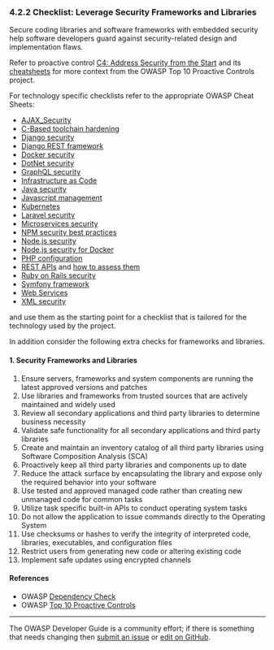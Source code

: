 ### 4.2.2 Checklist: Leverage Security Frameworks and Libraries

Secure coding libraries and software frameworks with embedded security help software developers guard against
security-related design and implementation flaws.

Refer to proactive control [C4: Address Security from the Start][control4]
and its [cheatsheets][csproactive-c2] for more context from the OWASP Top 10 Proactive Controls project.

For technology specific checklists refer to the appropriate OWASP Cheat Sheets:

* [AJAX_Security][csajax]
* [C-Based toolchain hardening][cscbased]
* [Django security][csdjango]
* [Django REST framework][csdjangorest]
* [Docker security][csdocker]
* [DotNet security][csdotnet]
* [GraphQL security][csgraphql]
* [Infrastructure as Code][csias]
* [Java security][csjava]
* [Javascript management][csjcavascript]
* [Kubernetes][cskube]
* [Laravel security][cslaravel]
* [Microservices security][csmicro]
* [NPM security best practices][csnpm]
* [Node.js security][csnode]
* [Node.js security for Docker][csnodedocker]
* [PHP configuration][csphp]
* [REST APIs][csrest] and [how to assess them][csrassess]
* [Ruby on Rails security][csruby]
* [Symfony framework][cssymfony]
* [Web Services][cswebservice]
* [XML security][csxml]

and use them as the starting point for a checklist that is tailored for the technology used by the project.

In addition consider the following extra checks for frameworks and libraries.

#### 1. Security Frameworks and Libraries

1. Ensure servers, frameworks and system components are running the latest approved versions and patches
2. Use libraries and frameworks from trusted sources that are actively maintained and widely used
3. Review all secondary applications and third party libraries to determine business necessity
4. Validate safe functionality for all secondary applications and third party libraries
5. Create and maintain an inventory catalog of all third party libraries using Software Composition Analysis (SCA)
6. Proactively keep all third party libraries and components up to date
7. Reduce the attack surface by encapsulating the library and expose only the required behavior into your software
8. Use tested and approved managed code rather than creating new unmanaged code for common tasks
9. Utilize task specific built-in APIs to conduct operating system tasks
10. Do not allow the application to issue commands directly to the Operating System
11. Use checksums or hashes to verify the integrity of interpreted code, libraries, executables, and configuration files
12. Restrict users from generating new code or altering existing code
13. Implement safe updates using encrypted channels

#### References

* OWASP [Dependency Check][dependency]
* OWASP [Top 10 Proactive Controls][proactive10]

----

The OWASP Developer Guide is a community effort; if there is something that needs changing
then [submit an issue][issue060202] or [edit on GitHub][edit060202].

[csajax]: https://cheatsheetseries.owasp.org/cheatsheets/AJAX_Security_Cheat_Sheet
[cscbased]: https://cheatsheetseries.owasp.org/cheatsheets/C-Based_Toolchain_Hardening_Cheat_Sheet
[csdjango]: https://cheatsheetseries.owasp.org/cheatsheets/Django_Security_Cheat_Sheet
[csdjangorest]: https://cheatsheetseries.owasp.org/cheatsheets/Django_REST_Framework_Cheat_Sheet
[csdocker]: https://cheatsheetseries.owasp.org/cheatsheets/Docker_Security_Cheat_Sheet
[csdotnet]: https://cheatsheetseries.owasp.org/cheatsheets/DotNet_Security_Cheat_Sheet
[csgraphql]: https://cheatsheetseries.owasp.org/cheatsheets/GraphQL_Cheat_Sheet
[csias]: https://cheatsheetseries.owasp.org/cheatsheets/Infrastructure_as_Code_Security_Cheat_Sheet
[csjava]: https://cheatsheetseries.owasp.org/cheatsheets/Java_Security_Cheat_Sheet
[csjcavascript]: https://cheatsheetseries.owasp.org/cheatsheets/Third_Party_Javascript_Management_Cheat_Sheet
[cskube]: https://cheatsheetseries.owasp.org/cheatsheets/Kubernetes_Security_Cheat_Sheet
[cslaravel]: https://cheatsheetseries.owasp.org/cheatsheets/Laravel_Cheat_Sheet
[csmicro]: https://cheatsheetseries.owasp.org/cheatsheets/Microservices_Security_Cheat_Sheet
[csnpm]: https://cheatsheetseries.owasp.org/cheatsheets/NPM_Security_Cheat_Sheet
[csnode]: https://cheatsheetseries.owasp.org/cheatsheets/Nodejs_Security_Cheat_Sheet
[csnodedocker]: https://cheatsheetseries.owasp.org/cheatsheets/NodeJS_Docker_Cheat_Sheet
[csphp]: https://cheatsheetseries.owasp.org/cheatsheets/PHP_Configuration_Cheat_Sheet
[csrest]: https://cheatsheetseries.owasp.org/cheatsheets/REST_Security_Cheat_Sheet
[csrassess]: https://cheatsheetseries.owasp.org/cheatsheets/REST_Assessment_Cheat_Sheet.html
[csruby]: https://cheatsheetseries.owasp.org/cheatsheets/Ruby_on_Rails_Cheat_Sheet
[cssymfony]: https://cheatsheetseries.owasp.org/cheatsheets/Symfony_Cheat_Sheet
[cswebservice]: https://cheatsheetseries.owasp.org/cheatsheets/Web_Service_Security_Cheat_Sheet
[csxml]: https://cheatsheetseries.owasp.org/cheatsheets/XML_Security_Cheat_Sheet
[csproactive-c2]: https://cheatsheetseries.owasp.org/IndexProactiveControls.html#c2-leverage-security-frameworks-and-libraries
[control4]: https://top10proactive.owasp.org/the-top-10/c4-secure-architecture/
[dependency]: https://owasp.org/www-project-dependency-check/
[edit060202]: https://github.com/OWASP/www-project-developer-guide/blob/main/draft/06-design/02-web-app-checklist/02-frameworks-libraries.md
[issue060202]: https://github.com/OWASP/DevGuide/issues/new?labels=enhancement&template=request.md&title=Update:%2006-design/02-web-app-checklist/02-frameworks-libraries
[proactive10]: https://top10proactive.owasp.org/
